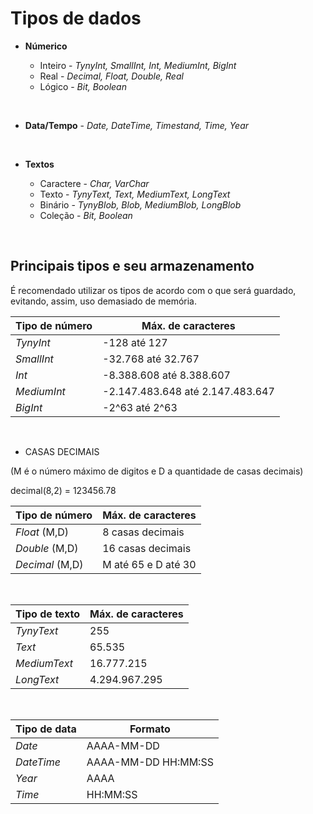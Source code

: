 # Tipos de dados

- **Númerico**

    - Inteiro - _TynyInt, SmallInt, Int, MediumInt, BigInt_
    - Real - _Decimal, Float, Double, Real_
    - Lógico - _Bit, Boolean_

<br>

- **Data/Tempo** - _Date, DateTime, Timestand, Time, Year_

<br>

- **Textos**

    - Caractere - _Char, VarChar_
    - Texto - _TynyText, Text, MediumText, LongText_
    - Binário - _TynyBlob, Blob, MediumBlob, LongBlob_
    - Coleção - _Bit, Boolean_

<br>

## Principais tipos e seu armazenamento

É recomendado utilizar os tipos de acordo com o que será guardado, evitando, assim, uso demasiado de memória.

Tipo de número | Máx. de caracteres
---------------|-------------------
_TynyInt_ | -128 até 127
_SmallInt_ | -32.768 até 32.767
_Int_ | -8.388.608 até 8.388.607
_MediumInt_ | -2.147.483.648 até 2.147.483.647
_BigInt_ | -2^63 até 2^63

<br>

- CASAS DECIMAIS

(M é o número máximo de digitos e D a quantidade de casas decimais)

decimal(8,2) = 123456.78

Tipo de número | Máx. de caracteres
---------------|-------------------
_Float_ (M,D) | 8 casas decimais
_Double_ (M,D) | 16 casas decimais
_Decimal_ (M,D) | M até 65 e D até 30

<br>

Tipo de texto | Máx. de caracteres
---------------|-------------------
_TynyText_ | 255
_Text_  | 65.535
_MediumText_  | 16.777.215
_LongText_ | 4.294.967.295

<br>

Tipo de data | Formato
---------------|-------------------
_Date_ | AAAA-MM-DD
_DateTime_ | AAAA-MM-DD HH:MM:SS
_Year_  | AAAA
_Time_ | HH:MM:SS